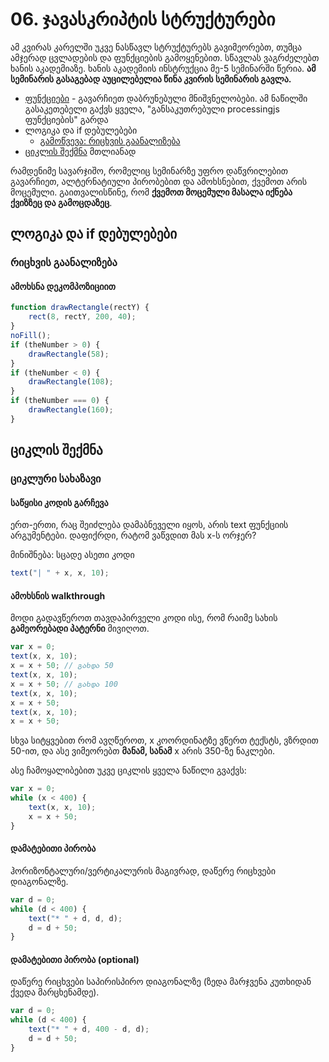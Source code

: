 # 06. ჯავასკრიპტის სტრუქტურები
ამ კვირას კარელში უკვე ნასწავლ სტრუქტურებს გავიმეორებთ, თუმცა ამჯერად ცვლადების და ფუნქციების გამოყენებით. სწავლას ვაგრძელებთ ხანის აკადემიაზე. ხანის აკადემიის ინსტრუქცია მე-5 სემინარში წერია. **ამ სემინარის გასაგებად აუცილებელია წინა კვირის სემინარის გავლა.**

- [ფუნქციები][1] - გავარჩიეთ დაბრუნებული მნიშვნელობები. ამ ნაწილში გასაკეთებელი გაქვს ყველა, "განსაკუთრებული processingjs ფუნქციების" გარდა
- ლოგიკა და if დებულებები
	- [გამოწვევა: რიცხვის გაანალიზება][2]
- [ციკლის შექმნა][3] მთლიანად

რამდენიმე სავარჯიშო, რომელიც სემინარზე უფრო დაწვრილებით გავარჩიეთ, ალტერნატიული პირობებით და ამოხსნებით, ქვემოთ არის მოცემული.  გაითვალისწინე, რომ **ქვემოთ მოცემული მასალა იქნება ქვიზზეც და გამოცდაზეც**.

## ლოგიკა და if დებულებები
### რიცხვის გაანალიზება
#### ამოხსნა დეკომპოზიციით

```js
function drawRectangle(rectY) {
    rect(8, rectY, 200, 40); 
}
noFill();
if (theNumber > 0) {
    drawRectangle(58);
}
if (theNumber < 0) {
    drawRectangle(108);
} 
if (theNumber === 0) {
    drawRectangle(160);
}
```


## ციკლის შექმნა
### ციკლური სახაზავი
#### საწყისი კოდის გარჩევა
ერთ-ერთი, რაც შეიძლება დამაბნეველი იყოს, არის text ფუნქციის არგუმენტები. დაფიქრდი, რატომ ვაწვდით მას x-ს ორჯერ?  

მინიშნება: სცადე ასეთი კოდი
```js
text("| " + x, x, 10);
```

#### ამოხსნის walkthrough
მოდი გადავწეროთ თავდაპირველი კოდი ისე, რომ რაიმე სახის **გამეორებადი პატერნი** მივიღოთ. 
```js
var x = 0;
text(x, x, 10); 
x = x + 50; // გახდა 50
text(x, x, 10);
x = x + 50; // გახდა 100
text(x, x, 10);
x = x + 50; 
text(x, x, 10);
x = x + 50; 
```
სხვა სიტყვებით რომ ავღწეროთ, x კოორდინატზე ვწერთ ტექსტს, ვზრდით 50-ით, და ასე ვიმეორებთ **მანამ, სანამ** x არის 350-ზე ნაკლები.

ასე ჩამოყალიბებით უკვე ციკლის ყველა ნაწილი გვაქვს:
```js
var x = 0;
while (x < 400) {
    text(x, x, 10); 
    x = x + 50; 
}
```


#### დამატებითი პირობა
ჰორიზონტალური/ვერტიკალურის მაგივრად, დაწერე რიცხვები დიაგონალზე.
```js
var d = 0;
while (d < 400) {
    text("* " + d, d, d); 
    d = d + 50; 
}
```

#### დამატებითი პირობა (optional)
დაწერე რიცხვები საპირისპირო დიაგონალზე (ზედა მარჯვენა კუთხიდან ქვედა მარცხენამდე).
```js
var d = 0;
while (d < 400) {
    text("* " + d, 400 - d, d); 
    d = d + 50; 
}
```

[1]:	https://ka.khanacademy.org/computing/computer-programming/programming/functions/pt/functions
[2]:	https://ka.khanacademy.org/computing/computer-programming/programming/logic-if-statements/pc/challenge-number-analyzer
[3]:	https://ka.khanacademy.org/computing/computer-programming/programming/looping/pt/intro-to-while-loops